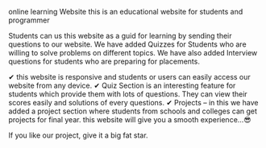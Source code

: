 online learning Website this is an educational website for students and programmer

Students can us this website as a guid for learning by sending their questions to our website. We have added Quizzes for Students
who are willing to solve problems on different topics. We have also added
Interview questions for students who are preparing for placements.

✔ this website is responsive and students or users can
easily access our website from any device.
✔ Quiz Section is an interesting feature for students which provide them with
lots of questions. They can view their scores easily and solutions of every questions.
✔ Projects – in this we have added a project section where students from schools and
colleges can get projects for final year.
this website will give you a smooth experience...😎

If you like our project, give it a big fat star.
